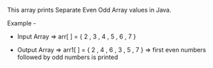 This array prints Separate Even Odd Array values in Java.

Example - 

- Input Array => arr[ ] = { 2 , 3 , 4 , 5 , 6 , 7 }

- Output Array => arr1[ ] = { 2 , 4 , 6 , 3 , 5 , 7 } => first even numbers followed by odd numbers is printed
